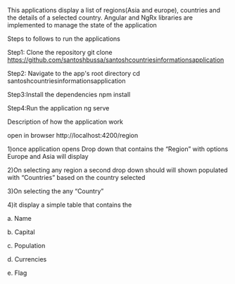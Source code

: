 
This applications display a list of regions(Asia and europe), countries and the details of a selected country.  Angular and NgRx libraries are implemented to manage the state of the  application

Steps to follows to run the applications

Step1: Clone the repository
git clone https://github.com/santoshbussa/santoshcountriesinformationsapplication

Step2: Navigate to the app's root directory
cd  santoshcountriesinformationsapplication

Step3:Install the dependencies
npm install

Step4:Run the application
ng serve


Description of how the application work

open in browser http://localhost:4200/region

1)once application opens Drop down that contains the “Region” with options Europe and Asia  will display

2)On selecting any region a second drop down should  will shown  populated with “Countries” based on the country selected

3)On selecting the any “Country”

4)it display a simple table that contains the

a. Name

b. Capital

c. Population

d. Currencies

e. Flag
